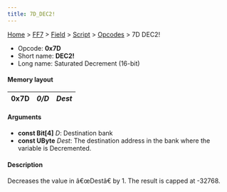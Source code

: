 ```yaml
---
title: 7D_DEC2!
---
```


[Home](../../../../Main_Page.md) > [FF7](../../../../FF7.md) > [Field](../../../Field.md) > [Script](../../Script.md) > [Opcodes](../Opcodes.md) > 7D DEC2!

-   Opcode: **0x7D**
-   Short name: **DEC2!**
-   Long name: Saturated Decrement (16-bit)

#### Memory layout

| 0x7D | *0/D* | *Dest* |
|------|-------|--------|

#### Arguments

-   **const Bit\[4\]** *D*: Destination bank
-   **const UByte** *Dest*: The destination address in the bank where the variable is Decremented.

#### Description

Decreases the value in â€œDestâ€ by 1. The result is capped at -32768.
